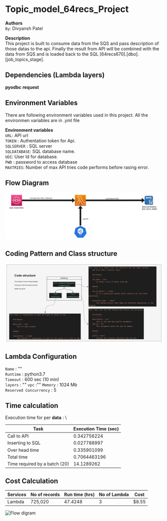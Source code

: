 
# Topic_model_64recs_Project 
**Authors**\
`By`: Divyansh Patel

**Description**\
This project is built to consume data from the SQS and pass description of those datas to the api. 
Finally the result from API will be combined with the data from SQS and is loaded back to the SQL 
[64recs670].[dbo].[job_topics_stage].


## Dependencies  (Lambda layers)
**pyodbc** 
**request** 
## Environment Variables

There are following environment variables used in this project. All the environmen variables are in .yml file

**Environment variables**\
`URL`: API url\
`TOKEN` : Authentation token for Api.\
`SQLSERVER` : SQL server \
`SQLDATABASE`: SQL database name.\
`UDI`: User Id for database.\
`PWD` : password to access database\
`MAXTRIES`: Number of max API tries code performs before rasing error.


## Flow Diagram

![Flow digram](doc/flow_diagram.jpg)

## Coding Pattern and Class structure

![Flow digram](doc/code_pattern.jpg)

## Lambda Configuration
`Name` : ""  \
`Runtime` : python3.7 \
`Timeout` : 600 sec (10 min) \
`layers` : ""
`vpc` :""
`Memory` : 1024 Mb \
`Reserved Concurrency` : 5

## Time calculation


Execution time for per **data** : \ 

Task | Execution Time (sec)
------------- | -------------
Call to API  | 0.342756224
Inserting to SQL  | 0.027788997 
Over head time | 0.335901099
Total time  | 0.7064463196
Time required by a batch (20) | 14.1289262




## Cost Calculation
Services | No of records | Run time (hrs)  | No of Lambda | Cost 
-------- | ---------------|------|------------|----------------
Lambda   | 725,020 |47.4248	| 3 | $8.55

![Flow digram](doc/cost_calculation.jpg)